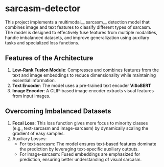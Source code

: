 # sarcasm-detector

This project implements a multimodal__ sarcasm__ detection model that combines image and text features to classify different types of sarcasm. The model is designed to effectively fuse features from multiple modalities, handle imbalanced datasets, and improve generalization using auxiliary tasks and specialized loss functions.

## Features of the Architecture

1. __Low-Rank Fusion Module__: Compresses and combines features from the text and image embeddings to reduce dimensionality while maintaining essential information.
2. __Text Encoder__: The model uses a pre-trained text encoder __ViSoBERT__
3. __Image Encoder__: A CLIP-based image encoder extracts visual features from input images.

## Overcoming Imbalanced Datasets
1. __Focal Loss__: This loss function gives more focus to minority classes (e.g., text-sarcasm and image-sarcasm) by dynamically scaling the gradient of easy samples.
2. Auxiliary Losses:
    - For text-sarcasm: The model ensures text-based features dominate the prediction by leveraging text-specific auxiliary outputs.
    - For image-sarcasm: Fused embeddings are emphasized for prediction, ensuring better understanding of visual sarcasm.
